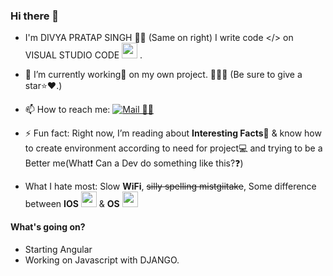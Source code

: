 ### Hi there 👋

<!-- <p align="center">
<img src="../../blob/master/src/avatars.png" alt="Avatar"/>
</p> -->

- I'm DIVYA PRATAP SINGH 🧒🏻 (Same on right) I write code </> on VISUAL STUDIO CODE <img src="src/vs code.png" width="25"> .

 - 🔭 I’m currently working💼 on my own project. 📝🌳🌲 (Be sure to give a star⭐️❤️.)
 - 📫 How to reach me: [![Mail 📩📧](src/gmail.png)](mailto:divyapratap589@gmail.com)
 - ⚡️ Fun fact: Right now, I’m reading about **Interesting Facts**📒 & know how to create environment according to need for project💻 and trying to be a Better me(What❗️ Can a Dev do something like this?❓)
 - What I hate most: Slow **WiFi**,  ~~silly spelling mistgiitake~~, Some difference between **IOS** <img src="src/IOS.png" width="25">  & **OS** <img src="src/OS.png" width="25"> 

#### What's going on?
 - Starting Angular
 - Working on Javascript with DJANGO.
<!-- - Laptop is on and working on Hacktoberfest.

 #### Do you have any blog?
Yup we got you covered i am too much excited.
There is a too long story how this came to life. The story will be in about section. Wanna visit, just click on this👇👇.
<p align="center">
  <a href="https://blog.darkraspberry.me"><img src="../../blob/master/src/blog.png" alt="blog" /><a>
</p> -->
